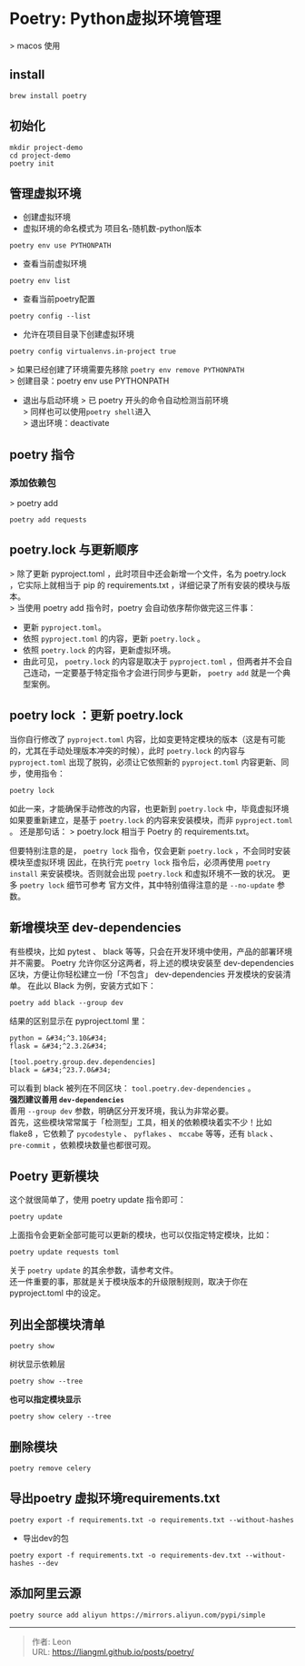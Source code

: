 # Poetry: Python虚拟环境管理

&gt; macos 使用
## install
```shell
brew install poetry
```
## 初始化
```shell
mkdir project-demo
cd project-demo
poetry init
```
## 管理虚拟环境
* 创建虚拟环境
* 虚拟环境的命名模式为 项目名-随机数-python版本
```shell
poetry env use PYTHONPATH
```
* 查看当前虚拟环境
```shell
poetry env list
```
* 查看当前poetry配置
```shell
poetry config --list 
```
* 允许在项目目录下创建虚拟环境
```shell
poetry config virtualenvs.in-project true
```
&gt; 如果已经创建了环境需要先移除 ```poetry env remove PYTHONPATH```  
&gt; 创建目录：poetry env use PYTHONPATH
* 退出与启动环境
&gt; 已 poetry 开头的命令自动检测当前环境  
&gt; 同样也可以使用```poetry shell```进入  
&gt; 退出环境：deactivate

## poetry 指令
### 添加依赖包
&gt; poetry add
```shell
poetry add requests
```
## poetry.lock 与更新顺序
&gt; 除了更新 pyproject.toml ，此时项目中还会新增一个文件，名为 poetry.lock ，它实际上就相当于 pip 的 requirements.txt ，详细记录了所有安装的模块与版本。  
&gt; 当使用 poetry add 指令时，poetry 会自动依序帮你做完这三件事：
* 更新 `pyproject.toml`。
* 依照 `pyproject.toml` 的内容，更新 `poetry.lock` 。
* 依照 `poetry.lock` 的内容，更新虚拟环境。
* 由此可见， `poetry.lock` 的内容是取决于 `pyproject.toml` ，但两者并不会自己连动，一定要基于特定指令才会进行同步与更新， `poetry add` 就是一个典型案例。

## poetry lock ：更新 poetry.lock
当你自行修改了 `pyproject.toml` 内容，比如变更特定模块的版本（这是有可能的，尤其在手动处理版本冲突的时候），此时 `poetry.lock` 的内容与 `pyproject.toml` 出现了脱钩，必须让它依照新的 `pyproject.toml` 内容更新、同步，使用指令：
```shell
poetry lock
```
如此一来，才能确保手动修改的内容，也更新到 `poetry.lock` 中，毕竟虚拟环境如果要重新建立，是基于 `poetry.lock` 的内容来安装模块，而非 `pyproject.toml` 。
还是那句话：
&gt; poetry.lock 相当于 Poetry 的 requirements.txt。

但要特别注意的是， `poetry lock` 指令，仅会更新 `poetry.lock` ，不会同时安装模块至虚拟环境
因此，在执行完 `poetry lock` 指令后，必须再使用 `poetry install` 来安装模块。否则就会出现 `poetry.lock` 和虚拟环境不一致的状况。
更多 `poetry lock` 细节可参考 官方文件，其中特别值得注意的是 `--no-update` 参数。

## 新增模块至 dev-dependencies
有些模块，比如 pytest 、 black 等等，只会在开发环境中使用，产品的部署环境并不需要。
Poetry 允许你区分这两者，将上述的模块安装至 dev-dependencies 区块，方便让你轻松建立一份「不包含」 dev-dependencies 开发模块的安装清单。
在此以 Black 为例，安装方式如下：
```shell
poetry add black --group dev
```
结果的区别显示在 pyproject.toml 里：
```[tool.poetry.dependencies]
python = &#34;^3.10&#34;
flask = &#34;^2.3.2&#34;

[tool.poetry.group.dev.dependencies]
black = &#34;^23.7.0&#34;
```
可以看到 black 被列在不同区块： `tool.poetry.dev-dependencies` 。  
**强烈建议善用 `dev-dependencies`**  
善用 `--group dev` 参数，明确区分开发环境，我认为非常必要。  
首先，这些模块常常属于「检测型」工具，相关的依赖模块着实不少！比如 flake8 ，它依赖了 `pycodestyle` 、 `pyflakes` 、 `mccabe` 等等，还有 `black` 、 `pre-commit` ，依赖模块数量也都很可观。  
## Poetry 更新模块
这个就很简单了，使用 poetry update 指令即可：
```shell
poetry update
```
上面指令会更新全部可能可以更新的模块，也可以仅指定特定模块，比如：
```shell
poetry update requests toml
```
关于 `poetry update` 的其余参数，请参考文件。  
还一件重要的事，那就是关于模块版本的升级限制规则，取决于你在 pyproject.toml 中的设定。  
## 列出全部模块清单
```shell
poetry show
```
树状显示依赖层
```shell
poetry show --tree
```
**也可以指定模块显示**
```shell
poetry show celery --tree 
```
## 删除模块
```shell
poetry remove celery
```
## 导出poetry 虚拟环境requirements.txt
```shell
poetry export -f requirements.txt -o requirements.txt --without-hashes
```
* 导出dev的包
```shell
poetry export -f requirements.txt -o requirements-dev.txt --without-hashes --dev
```
## 添加阿里云源
```shell
poetry source add aliyun https://mirrors.aliyun.com/pypi/simple
```

---

> 作者: Leon  
> URL: https://liangml.github.io/posts/poetry/  

